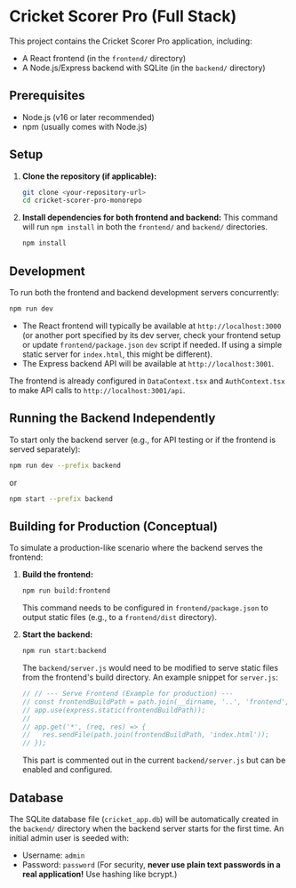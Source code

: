 # Cricket Scorer Pro (Full Stack)

This project contains the Cricket Scorer Pro application, including:
- A React frontend (in the `frontend/` directory)
- A Node.js/Express backend with SQLite (in the `backend/` directory)

## Prerequisites

- Node.js (v16 or later recommended)
- npm (usually comes with Node.js)

## Setup

1.  **Clone the repository (if applicable):**
    ```bash
    git clone <your-repository-url>
    cd cricket-scorer-pro-monorepo
    ```

2.  **Install dependencies for both frontend and backend:**
    This command will run `npm install` in both the `frontend/` and `backend/` directories.
    ```bash
    npm install
    ```

## Development

To run both the frontend and backend development servers concurrently:

```bash
npm run dev
```

- The React frontend will typically be available at `http://localhost:3000` (or another port specified by its dev server, check your frontend setup or update `frontend/package.json` `dev` script if needed. If using a simple static server for `index.html`, this might be different).
- The Express backend API will be available at `http://localhost:3001`.

The frontend is already configured in `DataContext.tsx` and `AuthContext.tsx` to make API calls to `http://localhost:3001/api`.

## Running the Backend Independently

To start only the backend server (e.g., for API testing or if the frontend is served separately):

```bash
npm run dev --prefix backend
```
or
```bash
npm start --prefix backend
```

## Building for Production (Conceptual)

To simulate a production-like scenario where the backend serves the frontend:

1.  **Build the frontend:**
    ```bash
    npm run build:frontend
    ```
    This command needs to be configured in `frontend/package.json` to output static files (e.g., to a `frontend/dist` directory).

2.  **Start the backend:**
    ```bash
    npm run start:backend
    ```
    The `backend/server.js` would need to be modified to serve static files from the frontend's build directory. An example snippet for `server.js`:
    ```javascript
    // // --- Serve Frontend (Example for production) ---
    // const frontendBuildPath = path.join(__dirname, '..', 'frontend', 'dist'); // Adjust if your build path is different
    // app.use(express.static(frontendBuildPath));
    //
    // app.get('*', (req, res) => {
    //   res.sendFile(path.join(frontendBuildPath, 'index.html'));
    // });
    ```
    This part is commented out in the current `backend/server.js` but can be enabled and configured.

## Database

The SQLite database file (`cricket_app.db`) will be automatically created in the `backend/` directory when the backend server starts for the first time.
An initial admin user is seeded with:
- Username: `admin`
- Password: `password` (For security, **never use plain text passwords in a real application!** Use hashing like bcrypt.)

